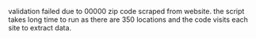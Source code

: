 validation failed due to 00000 zip code scraped from website.
the script takes long time to run as there are 350 locations and the code visits each site to extract data.

